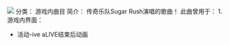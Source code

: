 ![](//static.kivo.wiki/images/music/cover/r1P9AcA18TmD1DQz5TEImT80xb8M6va7.png)
分类： 游戏内曲目
简介：
传奇乐队Sugar Rush演唱的歌曲！
此曲曾用于：
1.游戏内界面：
 - 活动-ive aLIVE结束后动画
